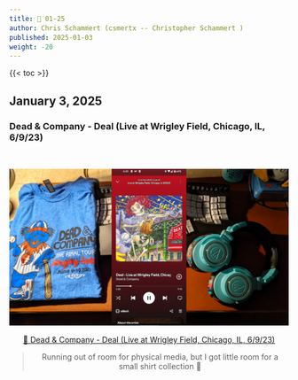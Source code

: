 ```yaml
---
title: 🎸 01-25
author: Chris Schammert (csmertx -- Christopher Schammert )
published: 2025-01-03
weight: -20
---
```


<!-- The content of this website was written by Christopher Schammert aka Chris Schammert -->

<!--more-->

{{< toc >}}

## January 3, 2025
### Dead & Company - Deal (Live at Wrigley Field, Chicago, IL, 6/9/23)

<br />
<div style="text-align: center;">

![albumimg](/Blog/music/images/dead_and_company_live_at_wrigley_field_chicago_il_06-09-23.jpg "Dead & Company - Live at Wrigley Field, Chicago, IL, 6/9/23 - Spotify Screenshot")
<br />

[🔗 Dead & Company - Deal (Live at Wrigley Field, Chicago, IL, 6/9/23)](https://www.youtube.com/watch?v=JyGRu3VZDzw "YouTube \ Dead & Company - Deal (Live at Wrigley Field, Chicago, IL, 6/9/23)")

> Running out of room for physical media, but I got little room for a small shirt collection 🤘

</div>
<br />
